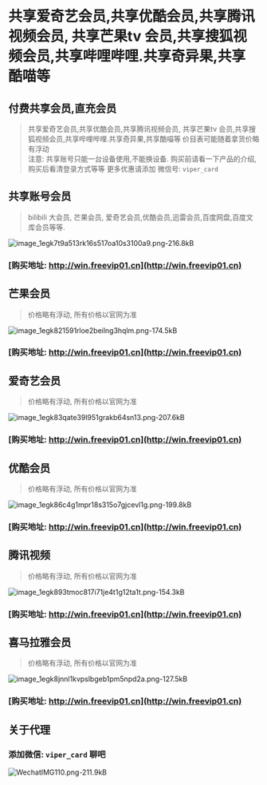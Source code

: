 # 共享爱奇艺会员,共享优酷会员,共享腾讯视频会员, 共享芒果tv 会员,共享搜狐视频会员,共享哔哩哔哩.共享奇异果,共享酷喵等
## 付费共享会员,直充会员
> 共享爱奇艺会员,共享优酷会员,共享腾讯视频会员, 共享芒果tv 会员,共享搜狐视频会员,共享哔哩哔哩.共享奇异果,共享酷喵等
> 价目表可能随着拿货价略有浮动					
注意: 共享账号只能一台设备使用,不能换设备.
购买前请看一下产品的介绍, 购买后看清登录方式等等
更多优惠请添加
微信号: `viper_card`

## 共享账号会员
>  bilibili 大会员, 芒果会员, 爱奇艺会员,优酷会员,迅雷会员,百度网盘,百度文库会员等等.

![image_1egk7t9a513rk16s517oa10s3100a9.png-216.8kB][1]

### [购买地址: http://win.freevip01.cn](http://win.freevip01.cn)


## 芒果会员
> 价格略有浮动, 所有价格以官网为准

![image_1egk821591rloe2beilng3hqlm.png-174.5kB][2]
### [购买地址: http://win.freevip01.cn](http://win.freevip01.cn)

## 爱奇艺会员
> 价格略有浮动, 所有价格以官网为准

![image_1egk83qate39l951grakb64sn13.png-207.6kB][3]

### [购买地址: http://win.freevip01.cn](http://win.freevip01.cn)

## 优酷会员
> 价格略有浮动, 所有价格以官网为准

![image_1egk86c4g1mpr18s315o7gjcevl1g.png-199.8kB][4]

### [购买地址: http://win.freevip01.cn](http://win.freevip01.cn)


## 腾讯视频
> 价格略有浮动, 所有价格以官网为准

![image_1egk893tmoc817i71je4t1g12ta1t.png-154.3kB][5]

### [购买地址: http://win.freevip01.cn](http://win.freevip01.cn)

## 喜马拉雅会员
> 价格略有浮动, 所有价格以官网为准

![image_1egk8jnnl1kvpslbgeb1pm5npd2a.png-127.5kB][6]

### [购买地址: http://win.freevip01.cn](http://win.freevip01.cn)

## 关于代理
### 添加微信: `viper_card` 聊吧


![WechatIMG110.png-211.9kB][7]


  [1]: http://static.zybuluo.com/Rookie/pg5dldqprxvaz5cybk46kvdk/image_1egk7t9a513rk16s517oa10s3100a9.png
  [2]: http://static.zybuluo.com/Rookie/vyi85hztxhd0knzcx2otai3h/image_1egk821591rloe2beilng3hqlm.png
  [3]: http://static.zybuluo.com/Rookie/bo1735y4ieo9dl4l2t6ma7ki/image_1egk83qate39l951grakb64sn13.png
  [4]: http://static.zybuluo.com/Rookie/zf4j9ktvkh855zswj80bcyjs/image_1egk86c4g1mpr18s315o7gjcevl1g.png
  [5]: http://static.zybuluo.com/Rookie/u8i9l5a13eognqf3rkar72ch/image_1egk893tmoc817i71je4t1g12ta1t.png
  [6]: http://static.zybuluo.com/Rookie/fqm5xvz752apx3r47wei9khl/image_1egk8jnnl1kvpslbgeb1pm5npd2a.png
  [7]: http://static.zybuluo.com/Rookie/s0b6ttdgkd4hd74f8unkggsm/WechatIMG110.png
